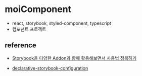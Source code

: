
# moiComponent
- react, storybook, styled-component, typescript
- 컴포넌트 프로젝트

## reference
- [Storybook을 다양한 Addon과 함께 활용해보면서 사용법 정복하기](https://velog.io/@velopert/start-storybook)

- [declarative-storybook-configuration](https://medium.com/storybookjs/declarative-storybook-configuration-49912f77b78)